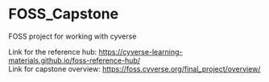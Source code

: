 # FOSS_Capstone
FOSS project for working with cyverse

Link for the reference hub: https://cyverse-learning-materials.github.io/foss-reference-hub/ <br>
Link for capstone overview: https://foss.cyverse.org/final_project/overview/ 
